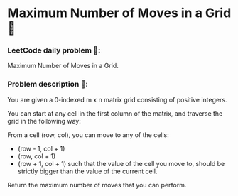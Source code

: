 # Maximum Number of Moves in a Grid 🔳

<h3>LeetCode daily problem 🚀:</h3> 
Maximum Number of Moves in a Grid.

<h3>Problem description 📝:</h3>
<p>
You are given a 0-indexed m x n matrix grid consisting of positive integers.
</p>

<p>
You can start at any cell in the first column of the matrix, and traverse the grid in the following way:

From a cell (row, col), you can move to any of the cells: 
- (row - 1, col + 1)
- (row, col + 1)
- (row + 1, col + 1)
such that the value of the cell you move to, should be strictly bigger than the value of the current cell.
</p>

<p>
Return the maximum number of moves that you can perform.
</p>
